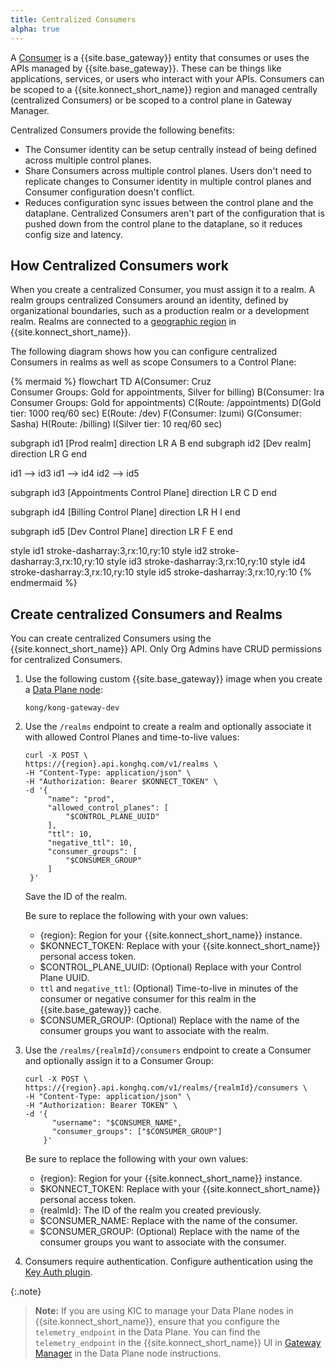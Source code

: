```yaml
---
title: Centralized Consumers
alpha: true
---
```


A [Consumer](/gateway/latest/key-concepts/consumers/) is a {{site.base_gateway}} entity that consumes or uses the APIs managed by {{site.base_gateway}}. These can be things like applications, services, or users who interact with your APIs. Consumers can be scoped to a {{site.konnect_short_name}} region and managed centrally (centralized Consumers) or be scoped to a control plane in Gateway Manager.

Centralized Consumers provide the following benefits:
* The Consumer identity can be setup centrally instead of being defined across multiple control planes.
* Share Consumers across multiple control planes. Users don't need to replicate changes to Consumer identity in multiple control planes and Consumer configuration doesn't conflict.
* Reduces configuration sync issues between the control plane and the dataplane. Centralized Consumers aren't part of the configuration that is pushed down from the control plane to the dataplane, so it reduces config size and latency. 

## How Centralized Consumers work

When you create a centralized Consumer, you must assign it to a realm. A realm groups centralized Consumers around an identity, defined by organizational boundaries, such as a production realm or a development realm. Realms are connected to a [geographic region](/konnect/geo/) in {{site.konnect_short_name}}.

The following diagram shows how you can configure centralized Consumers in realms as well as scope Consumers to a Control Plane:

<!--vale off -->
{% mermaid %}
flowchart TD
A(Consumer: Cruz<br>Consumer Groups: Gold for appointments, Silver for billing)
B(Consumer: Ira<br>Consumer Groups: Gold for appointments)
C(Route: /appointments)
D(Gold tier: 1000 req/60 sec)
E(Route: /dev)
F(Consumer: Izumi)
G(Consumer: Sasha)
H(Route: /billing)
I(Silver tier: 10 req/60 sec)


subgraph id1 [Prod realm]
direction LR
    A
    B
end
subgraph id2 [Dev realm]
direction LR
    G
end


id1 --> id3
id1 --> id4
id2 --> id5

subgraph id3 [Appointments Control Plane]
direction LR
C
D
end

subgraph id4 [Billing Control Plane]
direction LR
H
I
end

subgraph id5 [Dev Control Plane]
direction LR
F
E
end

style id1 stroke-dasharray:3,rx:10,ry:10
style id2 stroke-dasharray:3,rx:10,ry:10
style id3 stroke-dasharray:3,rx:10,ry:10
style id4 stroke-dasharray:3,rx:10,ry:10
style id5 stroke-dasharray:3,rx:10,ry:10
{% endmermaid %}
<!-- vale on-->

## Create centralized Consumers and Realms 

You can create centralized Consumers using the {{site.konnect_short_name}} API. Only Org Admins have CRUD permissions for centralized Consumers. 

1. Use the following custom {{site.base_gateway}} image when you create a [Data Plane node](/konnect/gateway-manager/data-plane-nodes/):
   ```
   kong/kong-gateway-dev
   ```
1. Use the `/realms` endpoint to create a realm and optionally associate it with allowed Control Planes and time-to-live values:
   ```
   curl -X POST \
   https://{region}.api.konghq.com/v1/realms \
   -H "Content-Type: application/json" \
   -H "Authorization: Bearer $KONNECT_TOKEN" \
   -d '{
        "name": "prod",
        "allowed_control_planes": [
            "$CONTROL_PLANE_UUID"
        ],
        "ttl": 10,
        "negative_ttl": 10,
        "consumer_groups": [
            "$CONSUMER_GROUP"
        ]
    }'
   ```
   Save the ID of the realm.

   Be sure to replace the following with your own values:
   * {region}: Region for your {{site.konnect_short_name}} instance.
   * $KONNECT_TOKEN: Replace with your {{site.konnect_short_name}} personal access token.
   * $CONTROL_PLANE_UUID: (Optional) Replace with your Control Plane UUID.
   * `ttl` and `negative_ttl`: (Optional) Time-to-live in minutes of the consumer or negative consumer for this realm in the {{site.base_gateway}} cache.
   * $CONSUMER_GROUP: (Optional) Replace with the name of the consumer groups you want to associate with the realm.
1. Use the `/realms/{realmId}/consumers` endpoint to create a Consumer and optionally assign it to a Consumer Group:
   ```
   curl -X POST \
   https://{region}.api.konghq.com/v1/realms/{realmId}/consumers \
   -H "Content-Type: application/json" \
   -H "Authorization: Bearer TOKEN" \
   -d '{
         "username": "$CONSUMER_NAME",
         "consumer_groups": ["$CONSUMER_GROUP"]
       }'
   ```
   Be sure to replace the following with your own values:
   * {region}: Region for your {{site.konnect_short_name}} instance.
   * $KONNECT_TOKEN: Replace with your {{site.konnect_short_name}} personal access token.
   * {realmId}: The ID of the realm you created previously. 
   * $CONSUMER_NAME: Replace with the name of the consumer.
   * $CONSUMER_GROUP: (Optional) Replace with the name of the consumer groups you want to associate with the consumer.
1. Consumers require authentication. Configure authentication using the [Key Auth plugin](/hub/kong-inc/key-auth/#configure-realms-for-centralized-consumers-in-konnect).

{:.note}
> **Note:** If you are using KIC to manage your Data Plane nodes in {{site.konnect_short_name}}, ensure that you configure the `telemetry_endpoint` in the Data Plane. You can find the `telemetry_endpoint` in the {{site.konnect_short_name}} UI in [Gateway Manager]() in the Data Plane node instructions.

